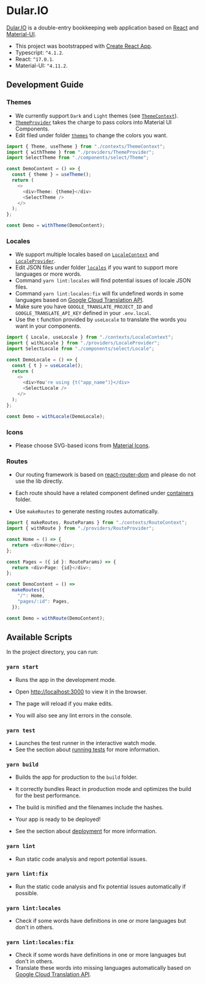 # Dular.IO

[Dular.IO](dular.io) is a double-entry bookkeeping web application based on [React](https://reactjs.org/) and [Material-UI](https://material-ui.com/).

- This project was bootstrapped with [Create React App](https://github.com/facebook/create-react-app).
- Typescript: `^4.1.2`.
- React: `^17.0.1`.
- Material-UI: `^4.11.2`.

## Development Guide

### Themes

- We currently support `Dark` and `Light` themes (see [`ThemeContext`](./src/contexts/ThemeContext.ts)).
- [`ThemeProvider`](./src/providers/ThemeProvider) takes the charge to pass colors into Material UI Components.
- Edit filed under folder [`themes`](./src/themes) to change the colors you want.

```typescript
import { Theme, useTheme } from "./contexts/ThemeContext";
import { withTheme } from "./providers/ThemeProvider";
import SelectTheme from "./components/select/Theme";

const DemoContent = () => {
  const { theme } = useTheme();
  return (
    <>
      <div>Theme: {theme}</div>
      <SelectTheme />
    </>
  );
};

const Demo = withTheme(DemoContent);
```

### Locales

- We support multiple locales based on [`LocaleContext`](./src/contexts/LocaleContext) and [ `LocaleProvider`](./providers/LocaleProvider).
- Edit JSON files under folder [`locales`](./src/locales) if you want to support more languages or more words.
- Command `yarn lint:locales` will find potential issues of locale JSON files.
- Command `yarn lint:locales:fix` will fix undefined words in some languages based on [Google Cloud Translation API](https://cloud.google.com/translate).
- Make sure you have `GOOGLE_TRANSLATE_PROJECT_ID` and `GOOGLE_TRANSLATE_API_KEY` defined in your `.env.local`.
- Use the `t` function provided by `useLocale` to translate the words you want in your components.

```typescript
import { Locale, useLocale } from "./contexts/LocaleContext";
import { withLocale } from "./providers/LocaleProvider";
import SelectLocale from "./components/select/Locale";

const DemoLocale = () => {
  const { t } = useLocale();
  return (
    <>
      <div>You're using {t("app_name")}</div>
      <SelectLocale />
    </>
  );
};

const Demo = withLocale(DemoLocale);
```

### Icons

- Please choose SVG-based icons from [Material Icons](https://material-ui.com/components/material-icons/).

### Routes

* Our routing framework is based on [react-router-dom](https://reactrouter.com/web/guides/quick-start) and please do not use the lib directly.

* Each route should have a related component defined under [containers](./src/containers) folder.
* Use `makeRoutes` to generate nesting routes automatically.

```typescript
import { makeRoutes, RouteParams } from "./contexts/RouteContext";
import { withRoute } from "./providers/RouteProvider";

const Home = () => {
  return <div>Home</div>;
};

const Pages = ({ id }: RouteParams) => {
  return <div>Page: {id}</div>;
};

const DemoContent = () =>
  makeRoutes({
    "/": Home,
    "pages/:id": Pages,
  });

const Demo = withRoute(DemoContent);
```



## Available Scripts

In the project directory, you can run:

### `yarn start`

- Runs the app in the development mode.

- Open [http://localhost:3000](http://localhost:3000) to view it in the browser.

- The page will reload if you make edits.

- You will also see any lint errors in the console.

### `yarn test`

- Launches the test runner in the interactive watch mode.
- See the section about [running tests](https://facebook.github.io/create-react-app/docs/running-tests) for more information.

### `yarn build`

- Builds the app for production to the `build` folder.
- It correctly bundles React in production mode and optimizes the build for the best performance.

- The build is minified and the filenames include the hashes.
- Your app is ready to be deployed!

- See the section about [deployment](https://facebook.github.io/create-react-app/docs/deployment) for more information.

### `yarn lint`

- Run static code analysis and report potential issues.

### `yarn lint:fix`

- Run the static code analysis and fix potential issues automatically if possible.

### `yarn lint:locales`

- Check if some words have definitions in one or more languages but don't in others.

### `yarn lint:locales:fix`

- Check if some words have definitions in one or more languages but don't in others.
- Translate these words into missing languages automatically based on [Google Cloud Translation API](https://cloud.google.com/translate).
